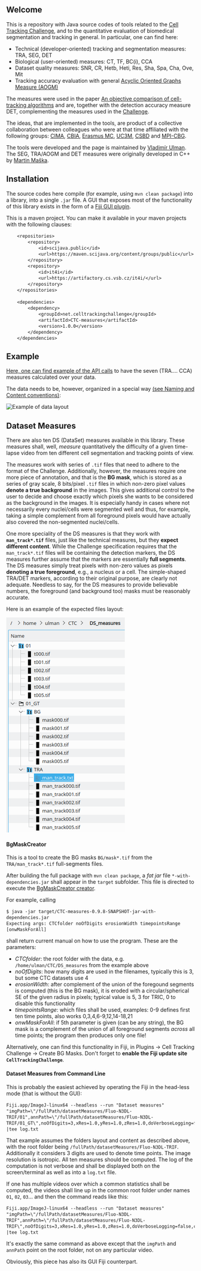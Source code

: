 Welcome
-------
This is a repository with Java source codes of tools related to the [Cell Tracking Challenge](http://www.celltrackingchallenge.net), and to the quantitative evaluation of biomedical segmentation and tracking in general.
In particular, one can find here:

* Technical (developer-oriented) tracking and segmentation measures: TRA, SEG, DET
* Biological (user-oriented) measures: CT, TF, BC(i), CCA
* Dataset quality measures: SNR, CR, Hetb, Heti, Res, Sha, Spa, Cha, Ove, Mit
* Tracking accuracy evaluation with general [Acyclic Oriented Graphs Measure (AOGM)](http://journals.plos.org/plosone/article?id=10.1371/journal.pone.0144959)

The measures were used in the paper [An objective comparison of cell-tracking algorithms](http://dx.doi.org/10.1038/nmeth.4473) and are,
together with the detection accuracy measure DET, complementing the measures used in the [Challenge](http://www.celltrackingchallenge.net).

The ideas, that are implemented in the tools, are product of a collective collaboration between colleagues who
were at that time affiliated with the following groups: [CIMA](http://www.cima.es),
[CBIA](http://cbia.fi.muni.cz), [Erasmus MC](https://www.erasmusmc.nl/oic/?lang=en), [UC3M](https://www.uc3m.es),
[CSBD](http://www.csbdresden.de/) and [MPI-CBG](http://mpi-cbg.de).

The tools were developed and the page is maintained by [Vladimír Ulman](http://www.fi.muni.cz/~xulman/).
The SEG, TRA/AOGM and DET measures were originally developed in C++ by [Martin Maška](http://cbia.fi.muni.cz/).


Installation
------------
The source codes here compile (for example, using `mvn clean package`) into a library,
into a single `.jar` file. A GUI that exposes most of the functionality of this library exists
in the form of a [Fiji GUI plugin](https://github.com/CellTrackingChallenge/fiji-plugins).

This is a maven project. You can make it available in your maven projects with the following clauses:
```
	<repositories>
		<repository>
			<id>scijava.public</id>
			<url>https://maven.scijava.org/content/groups/public</url>
		</repository>
		<repository>
			<id>it4i</id>
			<url>https://artifactory.cs.vsb.cz/it4i/</url>
		</repository>
	</repositories>

	<dependencies>
		<dependency>
			<groupId>net.celltrackingchallenge</groupId>
			<artifactId>CTC-measures</artifactId>
			<version>1.0.0</version>
		</dependency>
	</dependencies>
```


Example
-------
[Here, one can find example of the API calls](https://github.com/CellTrackingChallenge/measures/blob/e4ac070475b7c50d0d89aecf3c4e74396437eda4/src/test/java/net/celltrackingchallenge/measures/TestMeasures.java#L74) to have the seven (TRA.... CCA) measures calculated over your data.

The data needs to be, however, organized in a special way [(see Naming and Content conventions)](http://public.celltrackingchallenge.net/documents/Naming%20and%20file%20content%20conventions.pdf):

![Example of data layout](src/test/java/net/celltrackingchallenge/measures/test_data.png)


Dataset Measures
----------------
There are also ten DS (DataSet) measures available in this library. These measures shall, well, *measure* quantitatively
the difficulty of a given time-lapse video from ten different cell segmentation and tracking points of view.

The measures work with series of `.tif` files that need to adhere to the format of the Challenge. Additionally, however,
the measures require one more piece of annotation, and that is the **BG mask**, which is stored as a series of gray scale,
8 bits/pixel `.tif` files in which non-zero pixel values **denote a true background** in the images. This gives additional
control to the user to decide and choose exactly which pixels she wants to be considered as the background in the images.
It is especially handy in cases where not necessarily every nuclei/cells were segmented well and thus, for example,
taking a simple complement from all foreground pixels would have actually also covered the non-segmented nuclei/cells.

One more speciality of the DS measures is that they work with **`man_track*.tif`** files, just like the technical measures,
but they **expect different content**. While the Challenge specification requires that the `man_track*.tif` files will
be containing the detection markers, the DS measures further assume that the markers are essentially **full segments**.
The DS measures simply treat pixels with non-zero values as pixels **denoting a true foreground**, e.g., a nucleus or a cell.
The simple-shaped TRA/DET markers, according to their original purpose, are clearly not adequate. Needless to say, for the
DS measures to provide believable numbers, the foreground (and background too) masks must be reasonably accurate.

Here is an example of the expected files layout:

![Example of data layout](src/test/java/net/celltrackingchallenge/measures/DS_data.png)

#### BgMaskCreator
This is a tool to create the BG masks `BG/mask*.tif` from the `TRA/man_track*.tif` full-segments files.

After building the full package with `mvn clean package`, a *fat jar* file `*-with-dependencies.jar` shall appear in the `target` subfolder.
This file is directed to execute the [BgMaskCreator creator](https://github.com/CellTrackingChallenge/measures/blob/master/src/main/java/net/celltrackingchallenge/measures/util/BgMaskCreator.java).

For example, calling

```
$ java -jar target/CTC-measures-0.9.8-SNAPSHOT-jar-with-dependencies.jar
Expecting args: CTCfolder noOfDigits erosionWidth timepointsRange [onwMaskForAll]
```

shall return current manual on how to use the program. These are the parameters:

- *CTCfolder*: the root folder with the data, e.g. `/home/ulman/CTC/DS_measures` from the example above
- *noOfDigits*: how many digits are used in the filenames, typically this is 3, but some CTC datasets use 4
- *erosionWidth*: after complement of the union of the foregound segments is computed (this is the BG mask), it is eroded with
                a circular/spherical SE of the given radius in pixels; typical value is 5, 3 for TRIC, 0 to disable this functionality
- *timepointsRange*: which files shall be used, examples: 0-9 defines first ten time points, also works 0,3,4,6-9,12,14-18,21
- *onwMaskForAll*: if 5th parameter is given (can be any string), the BG mask is a complement of the union of all foreground segments
                 *across* all time points; the program then produces only one file!
		 
Alternatively, one can find this functionality in Fiji, in Plugins -> Cell Tracking Challenge -> Create BG Masks. Don't forget to **enable the Fiji update site `CellTrackingChallenge`**.

#### Dataset Measures from Command Line
This is probably the easiest achieved by operating the Fiji in the head-less mode (that is without the GUI):

```
Fiji.app/ImageJ-linux64 --headless --run "Dataset measures" "imgPath=\"/fullPath/datasetMeasures/Fluo-N3DL-TRIF/01",annPath=\"/fullPath/datasetMeasures/Fluo-N3DL-TRIF/01_GT\",noOfDigits=3,xRes=1.0,yRes=1.0,zRes=1.0,doVerboseLogging=false,calcSNR=true,calcCR=true,calcHeti=true,calcHetb=true,calcRes=true,calcSha=true,calcSpa=true,calcCha=true,calcOve=true,calcMit=true" |tee log.txt
```

That example assumes the folders layout and content as described above, with the root folder being `/fullPath/datasetMeasures/Fluo-N3DL-TRIF`.
Additionally it considers 3 digits are used to denote time points. The image resolution is isotropic. All ten measures should be computed.
The log of the computation is not verbose and shall be displayed both on the screen/terminal as well as into a `log.txt` file.

If one has multiple videos over which a common statistics shall be computed, the videos shall line up in the common root folder
under names `01`, `02`, `03`... and then the command reads like this:

```
Fiji.app/ImageJ-linux64 --headless --run "Dataset measures" "imgPath=\"/fullPath/datasetMeasures/Fluo-N3DL-TRIF",annPath=\"/fullPath/datasetMeasures/Fluo-N3DL-TRIF\",noOfDigits=3,xRes=1.0,yRes=1.0,zRes=1.0,doVerboseLogging=false,calcSNR=true,calcCR=true,calcHeti=true,calcHetb=true,calcRes=true,calcSha=true,calcSpa=true,calcCha=true,calcOve=true,calcMit=true" |tee log.txt
```

It's exactly the same command as above except that the `imgPath` and `annPath` point on the root folder, not on any particular video.

Obviously, this piece has also its GUI Fiji counterpart.
